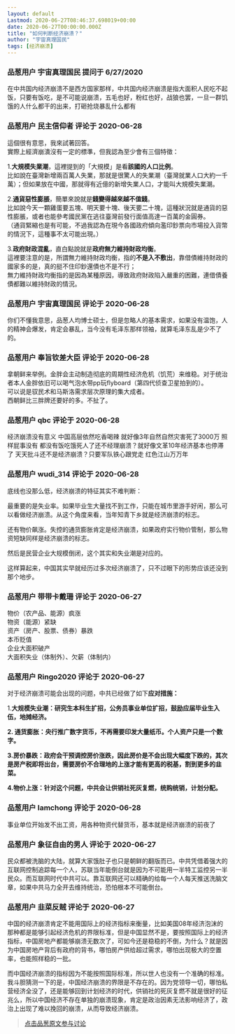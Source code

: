 ```yaml
---
layout: default
Lastmod: 2020-06-27T08:46:37.698019+00:00
date: 2020-06-27T00:00:00.000Z
title: "如何判断经济崩溃？"
author: "宇宙真理国民"
tags: [经济崩溃]
---
```



### 品葱用户 **宇宙真理国民** 提问于 6/27/2020
    
在中共国内经济崩溃不是西方国家那样，中共国内经济崩溃是指大面积人民吃不起饭，只要有饭吃，是不可能说崩溃，五毛也好，粉红也好，战狼也罢，一旦一群饥饿的人什么都干的出来，打砸抢烧暴乱什么都有
    
                

### 品葱用户 **民主信仰者** 评论于 2020-06-28
        
這個很有意思，我來試著回答。  
實際上經濟崩潰沒有一定的標準，但我認為至少會有三個特徵：  
  
1.**大規模失業潮**，這裡提到的「大規模」是看**該國的人口比例**。  
比如說在臺灣新增兩百萬人失業，那就是很驚人的失業潮（臺灣就業人口大約一千萬）；但如果放在中國，那就得有近億的新增失業人口，才能叫大規模失業潮。  
  
2.**通貨惡性膨脹**，簡單來說就是**錢變得越來越不值錢**。  
比如說今天一顆雞蛋要五塊、明天要十塊、後天要二十塊，這種狀況就是通貨的惡性膨脹，或者也能參考國民黨在逃往臺灣前發行面值高達一百萬的金圓券。  
（通貨緊縮也是有可能，不過我認為在現今各國政府傾向濫印鈔票向市場投入貨幣的情況下，這種事不太可能出現。）  
  
3.**政府財政混亂**，直白點說就是**政府無力維持財政均衡**。  
這裡要注意的是，所謂無力維持財政均衡，指的**不是入不敷出**，靠借債維持財政的國家多的是，真的挺不住印鈔還債也不是不行；  
無力維持財政均衡指的是因為某種原因，導致政府財政陷入嚴重的困難，連借債養債都難以維持財政的情況。
        
                

### 品葱用户 **宇宙真理国民** 评论于 2020-06-28
        
你们不懂我意思，品葱人均博士硕士，但是忽略人的基本需求，如果没有温饱，人的精神会爆发，肯定会暴乱，当今没有毛泽东那样领袖，就算毛泽东乱是少不了的。
        
                

### 品葱用户 **奉旨钦差大臣** 评论于 2020-06-28
        
拿朝鲜来举例。金胖会主动制造彻底的周期性经济危机（饥荒）来维稳。对于统治者本人金胖依旧可以喝气泡水带pp玩flyboard（第四代侦查卫星拍到的）。  
可以说是驭民术和马斯洛需求层次原理的集大成者。  
西朝鲜比三胖牌还要好的多。不扯了。
        
                

### 品葱用户 **qbc** 评论于 2020-06-28
        
经济崩溃没有意义 中国高层依然吃香喝辣 就好像3年自然自然灾害死了3000万 照样屁事没有 都没有饭吃饿死人了还不经理崩溃？就好像文革10年经济基本也停滞了 天天批斗还不是经济崩溃？只要军队铁心跟党走 红色江山万万年
        
                

### 品葱用户 **wudi_314** 评论于 2020-06-28
        
底线也没那么低，经济崩溃的特征其实不难判断：  
  
最重要的是失业率。如果毕业生大量找不到工作，只能在城市里游手好闲，那么可以看做经济崩溃。从这个角度来看，当年知青下乡就是经济崩溃的标志。  
  
还有物价飙涨。失控的通货膨胀肯定是经济崩溃，如果政府实行物价管制，那么物资短缺同样是经济崩溃的标志。  
  
然后是民营企业大规模倒闭，这个其实和失业潮是对应的。  
  
这样算起来，中国其实早就经历过多次经济崩溃了，只不过眼下的形势应该还没到那个地步。
        
                

### 品葱用户 **带带卡戴珊** 评论于 2020-06-27
        
物价（农产品、能源）疯涨  
物资（能源）紧缺  
资产（房产、股票、债券）暴跌  
本币贬值  
企业大面积破产  
大面积失业（体制外）、欠薪（体制内）
        
                

### 品葱用户 **Ringo2020** 评论于 2020-06-27
        
对于经济崩溃可能会出现的问题，中共已经做了如下**应对措施：**  
  
1.**大规模失业潮：研究生本科生扩招，公务员事业单位扩招，鼓励应届毕业生入伍，地摊经济。**  
  
**2\. 通货膨胀：央行推广数字货币，不再需要印发大量纸币。个人资产只是一个数字。**  
  
**3.房价暴跌：政府会干预调控房价涨跌，因此房价是不会出现大幅度下跌的，其次是房产税即将出台，需要房价不合理地的上涨才能有更高的税基，割到更多的韭菜。**  
  
**4.物价上涨：针对这个问题，中共会让供销社死灰复燃，统购统销，计划分配。**
        
                

### 品葱用户 **Iamchong** 评论于 2020-06-28
        
事业单位开始发不出工资，用各种物资代替货币，基本就是经济崩溃的前夜了
        
                

### 品葱用户 **象征自由的男人** 评论于 2020-06-27
        
民众都被洗脑的大陆，就算大家饿肚子也只是朝鲜的翻版而已。中共凭借着强大的互联网控制追踪每一个人，苏联当年能倒台就是因为不可能用一半特工监控另一半民众。而互联网时代中共可以。靠互联网还可以精确的给每一个人每天推送洗脑文章，如果中共马力全开去维持统治，恐怕根本不可能倒台。
        
                

### 品葱用户 **韭菜反贼** 评论于 2020-06-27
        
中国的经济崩溃肯定不能用国际上的经济指标来衡量，比如美国08年经济泡沫的那种都是能够引起经济危机的界限标准，但是中国显然不是，要按照国际上的经济指标，中国房地产都能够崩溃无数次了，可如今还是稳稳的不倒，为什么？就是因为中国房地产背后有政府的背书，哪怕房产供给超过需求，哪怕出现极大的空置率，也能照样稳的一批。  
  
而中国经济崩溃的指标因为不能按照国际标准，所以世人也没有一个准确的标准。我斗胆猜测一下的是，中国经济崩溃的界限是不存在的。因为党领导一切，哪怕私营经济全没了，还是能够回到计划经济的时代，供销社的死灰复燃不就是很好的征兆么，所以中国经济不存在单独的崩溃现象，肯定是政治因素无法影响经济了，政治上出现了难以挽回的崩溃，从而导致经济崩溃。
        
                





> [点击品葱原文参与讨论](https://pincong.rocks/question/27762)

